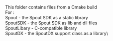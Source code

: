 This folder contains files from a Cmake build\
For :\
  Spout - the Spout SDK as a static library\
  SpoutSDK - the Spout SDK as lib and dll files\
  SpoutLibary - C-compatible library\
  SpoutDX - the SpoutDX support class as a library\
   

